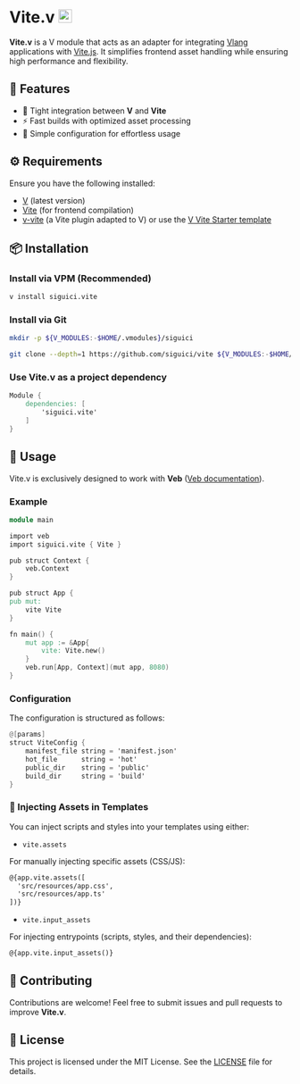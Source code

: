 # Vite.v <span><img src="https://github.com/siguici/art/blob/HEAD/images/v-vite.svg" alt="⚡" width="24" /></span>

**Vite.v** is a V module that acts as an adapter for integrating
[Vlang](https://vlang.io/) applications with [Vite.js](https://vitejs.dev/).
It simplifies frontend asset handling while ensuring high performance and flexibility.

## 🚀 Features

- 🔌 Tight integration between **V** and **Vite**
- ⚡ Fast builds with optimized asset processing
- 🎯 Simple configuration for effortless usage

## ⚙️ Requirements

Ensure you have the following installed:

- [V](https://vlang.io) (latest version)
- [Vite](https://vitejs.dev) (for frontend compilation)
- [v-vite](https://npm.im/v-vite) (a Vite plugin adapted to V)
  or use the [V Vite Starter template](https://github.com/v-vite/starter)

## 📦 Installation

### Install via VPM (Recommended)

```sh
v install siguici.vite
```

### Install via Git

```sh
mkdir -p ${V_MODULES:-$HOME/.vmodules}/siguici

git clone --depth=1 https://github.com/siguici/vite ${V_MODULES:-$HOME/.vmodules}/siguici/vite
```

### Use Vite.v as a project dependency

```v
Module {
    dependencies: [
        'siguici.vite'
    ]
}
```

## 🔧 Usage

Vite.v is exclusively designed to work with **Veb** ([Veb documentation](https://modules.vlang.io/veb.html)).

### Example

```v
module main

import veb
import siguici.vite { Vite }

pub struct Context {
    veb.Context
}

pub struct App {
pub mut:
    vite Vite
}

fn main() {
    mut app := &App{
        vite: Vite.new()
    }
    veb.run[App, Context](mut app, 8080)
}
```

### Configuration

The configuration is structured as follows:

```v
@[params]
struct ViteConfig {
    manifest_file string = 'manifest.json'
    hot_file      string = 'hot'
    public_dir    string = 'public'
    build_dir     string = 'build'
}
```

### 🧩 Injecting Assets in Templates

You can inject scripts and styles into your templates using either:

- `vite.assets`

For manually injecting specific assets (CSS/JS):

```html
@{app.vite.assets([
  'src/resources/app.css',
  'src/resources/app.ts'
])}
```

- `vite.input_assets`

For injecting entrypoints (scripts, styles, and their dependencies):

```html
@{app.vite.input_assets()}
```

## 🤝 Contributing

Contributions are welcome! Feel free to submit issues
and pull requests to improve **Vite.v**.

## 📜 License

This project is licensed under the MIT License.
See the [LICENSE](LICENSE) file for details.
